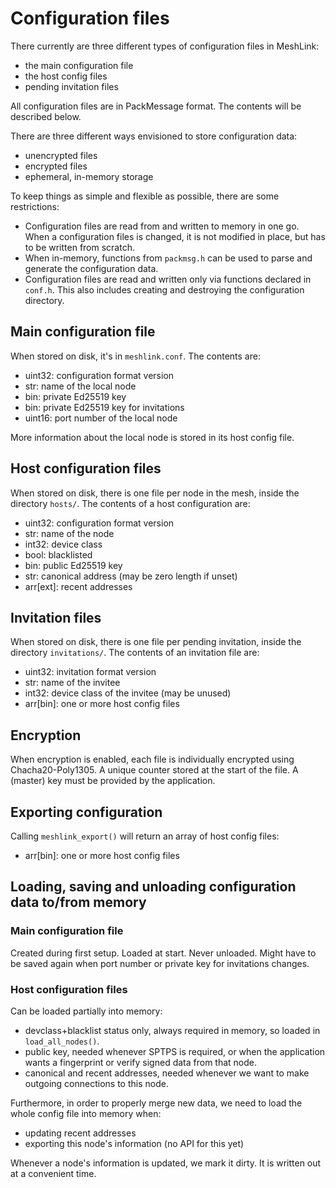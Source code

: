 # Configuration files

There currently are three different types of configuration files in MeshLink:

- the main configuration file
- the host config files
- pending invitation files

All configuration files are in PackMessage format. The contents will be
described below.

There are three different ways envisioned to store configuration data:

- unencrypted files
- encrypted files
- ephemeral, in-memory storage

To keep things as simple and flexible as possible, there are some restrictions:

- Configuration files are read from and written to memory in one go.
  When a configuration files is changed, it is not modified in place,
  but has to be written from scratch.
- When in-memory, functions from `packmsg.h` can be used to parse and generate the configuration data.
- Configuration files are read and written only via functions declared in `conf.h`.
  This also includes creating and destroying the configuration directory.

## Main configuration file

When stored on disk, it's in `meshlink.conf`. The contents are:

- uint32: configuration format version
- str: name of the local node
- bin: private Ed25519 key
- bin: private Ed25519 key for invitations
- uint16: port number of the local node

More information about the local node is stored in its host config file.

## Host configuration files

When stored on disk, there is one file per node in the mesh, inside the directory `hosts/`.
The contents of a host configuration are:

- uint32: configuration format version
- str: name of the node
- int32: device class
- bool: blacklisted
- bin: public Ed25519 key
- str: canonical address (may be zero length if unset)
- arr[ext]: recent addresses

## Invitation files

When stored on disk, there is one file per pending invitation, inside the directory `invitations/`.
The contents of an invitation file are:

- uint32: invitation format version
- str: name of the invitee
- int32: device class of the invitee (may be unused)
- arr[bin]: one or more host config files

## Encryption

When encryption is enabled, each file is individually encrypted using Chacha20-Poly1305.
A unique counter stored at the start of the file. A (master) key must be provided by the application.

## Exporting configuration

Calling `meshlink_export()` will return an array of host config files:

- arr[bin]: one or more host config files

## Loading, saving and unloading configuration data to/from memory

### Main configuration file

Created during first setup.
Loaded at start.
Never unloaded.
Might have to be saved again when port number or private key for invitations changes.

### Host configuration files

Can be loaded partially into memory:
- devclass+blacklist status only, always required in memory, so loaded in `load_all_nodes()`.
- public key, needed whenever SPTPS is required, or when the application wants a fingerprint or verify signed data from that node.
- canonical and recent addresses, needed whenever we want to make outgoing connections to this node.

Furthermore, in order to properly merge new data, we need to load the whole config file into memory when:
- updating recent addresses
- exporting this node's information (no API for this yet)

Whenever a node's information is updated, we mark it dirty. It is written out at a convenient time.


